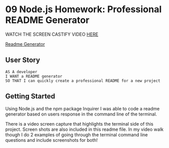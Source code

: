 # 09 Node.js Homework: Professional README Generator

WATCH THE SCREEN CASTIFY VIDEO [HERE](https://drive.google.com/file/d/1Zj3rK1KWRZ53rGEcxl0cbGMTNpQhcrIf/view)

[Readme Generator](https://github.com/suzylebel/ReadMeGenerator)

## User Story

```
AS A developer
I WANT a README generator
SO THAT I can quickly create a professional README for a new project
```


## Getting Started

Using Node.js and the npm package Inquirer I was able to code a readme generator based on users response in the command line of the terminal. 

There is a video screen capture that highlights the terminal side of this project. Screen shots are also included in this readme file. In my video walk though I do 2 examples of going through the terminal command line questions and include screenshots for both!



